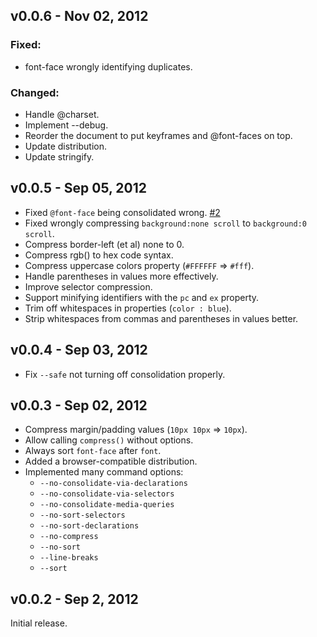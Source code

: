 v0.0.6 - Nov 02, 2012
---------------------

### Fixed:
  * font-face wrongly identifying duplicates.

### Changed:
  * Handle @charset.
  * Implement --debug.
  * Reorder the document to put keyframes and @font-faces on top.
  * Update distribution.
  * Update stringify.

v0.0.5 - Sep 05, 2012
---------------------

  * Fixed `@font-face` being consolidated wrong. [#2]
  * Fixed wrongly compressing `background:none scroll` to `background:0 scroll`.
  * Compress border-left (et al) none to 0.
  * Compress rgb() to hex code syntax.
  * Compress uppercase colors property (`#FFFFFF` => `#fff`).
  * Handle parentheses in values more effectively.
  * Improve selector compression.
  * Support minifying identifiers with the `pc` and `ex` property.
  * Trim off whitespaces in properties (`color : blue`).
  * Strip whitespaces from commas and parentheses in values better.

[#2]: https://github.com/rstacruz/css-condense/issues/2

v0.0.4 - Sep 03, 2012
---------------------

  * Fix `--safe` not turning off consolidation properly.

v0.0.3 - Sep 02, 2012
---------------------

  * Compress margin/padding values (`10px 10px` => `10px`).
  * Allow calling `compress()` without options.
  * Always sort `font-face` after `font`.
  * Added a browser-compatible distribution.
  * Implemented many command options:
    - `--no-consolidate-via-declarations`
    - `--no-consolidate-via-selectors`
    - `--no-consolidate-media-queries`
    - `--no-sort-selectors`
    - `--no-sort-declarations`
    - `--no-compress`
    - `--no-sort`
    - `--line-breaks`
    - `--sort`

v0.0.2 - Sep 2, 2012
--------------------

Initial release.

